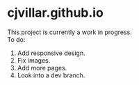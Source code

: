 # cjvillar.github.io
This project is currently a work in progress. 
<br>To do:</br>
1. Add responsive design.
2. Fix images.
3. Add more pages.
5. Look into a dev branch.
